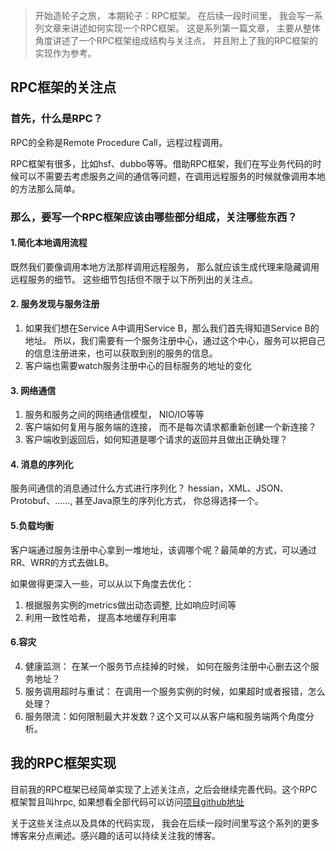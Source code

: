 > 开始造轮子之旅， 本期轮子：RPC框架。
在后续一段时间里， 我会写一系列文章来讲述如何实现一个RPC框架。 这是系列第一篇文章， 主要从整体角度讲述了一个RPC框架组成结构与关注点， 并且附上了我的RPC框架的实现作为参考。


## RPC框架的关注点
### 首先，什么是RPC？
RPC的全称是Remote Procedure Call，远程过程调用。

RPC框架有很多，比如hsf、dubbo等等。借助RPC框架，我们在写业务代码的时候可以不需要去考虑服务之间的通信等问题，在调用远程服务的时候就像调用本地的方法那么简单。

### 那么，要写一个RPC框架应该由哪些部分组成，关注哪些东西？
#### 1.简化本地调用流程
既然我们要像调用本地方法那样调用远程服务， 那么就应该生成代理来隐藏调用远程服务的细节。 这些细节包括但不限于以下所列出的关注点。

#### 2. 服务发现与服务注册
1. 如果我们想在Service A中调用Service B，那么我们首先得知道Service B的地址。 所以，我们需要有一个服务注册中心，通过这个中心，服务可以把自己的信息注册进来，也可以获取到别的服务的信息。
2.  客户端也需要watch服务注册中心的目标服务的地址的变化

#### 3. 网络通信
 1. 服务和服务之间的网络通信模型， NIO/IO等等
 2. 客户端如何复用与服务端的连接， 而不是每次请求都重新创建一个新连接？
 3. 客户端收到返回后，如何知道是哪个请求的返回并且做出正确处理？

#### 4. 消息的序列化
服务间通信的消息通过什么方式进行序列化？ hessian，XML、JSON、Protobuf、……, 甚至Java原生的序列化方式， 你总得选择一个。

#### 5.负载均衡
客户端通过服务注册中心拿到一堆地址，该调哪个呢？最简单的方式，可以通过RR、WRR的方式去做LB。 

如果做得更深入一些，可以从以下角度去优化：

 1. 根据服务实例的metrics做出动态调整, 比如响应时间等
 2.  利用一致性哈希， 提高本地缓存利用率
 
#### 6.容灾
 4. 健康监测： 在某一个服务节点挂掉的时候， 如何在服务注册中心删去这个服务地址？
 5. 服务调用超时与重试： 在调用一个服务实例的时候，如果超时或者报错，怎么处理？ 
 6. 服务限流：如何限制最大并发数？这个又可以从客户端和服务端两个角度分析。

## 我的RPC框架实现
目前我的RPC框架已经简单实现了上述关注点，之后会继续完善代码。这个RPC框架暂且叫hrpc, 如果想看全部代码可以访问[项目github地址](https://github.com/hshenCode/hrpc)

关于这些关注点以及具体的代码实现， 我会在后续一段时间里写这个系列的更多博客来分点阐述。感兴趣的话可以持续关注我的博客。